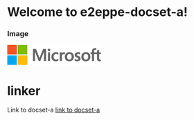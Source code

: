 # Welcome to e2eppe-docset-a!
### Image
![this is the alt text](./image/testImage.png)

# linker
Link to docset-a [link to docset-a](./docset-a/Test.md)
